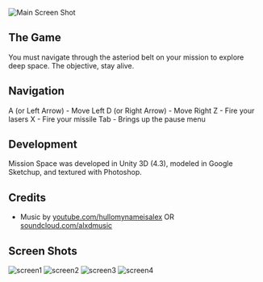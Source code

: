 ![Main Screen Shot](https://raw.github.com/Changer098/game-off-2013/master/screenshots/screenshot_1.png)

## The Game

You must navigate through the asteriod belt on your mission to explore deep space. The objective, stay alive.

## Navigation

A (or Left Arrow) - Move Left
D (or Right Arrow) - Move Right
Z - Fire your lasers
X - Fire your missile
Tab - Brings up the pause menu

## Development

Mission Space was developed in Unity 3D (4.3), modeled in Google Sketchup, and textured with Photoshop.

## Credits

* Music by [youtube.com/hullomynameisalex](http://www.youtube.com/hullomynameisalex) OR [soundcloud.com/alxdmusic](http://souncloud.com/alxdmusic)

## Screen Shots
![screen1](https://raw.github.com/Changer098/game-off-2013/master/screenshots/screenshot_3.png)
![screen2](https://raw.github.com/Changer098/game-off-2013/master/screenshots/screenshot_4.png)
![screen3](https://raw.github.com/Changer098/game-off-2013/master/screenshots/screenshot_5.png)
![screen4](https://raw.github.com/Changer098/game-off-2013/master/screenshots/screenshot_6.png)
